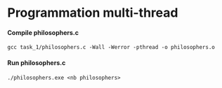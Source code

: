 # Programmation multi-thread

#### Compile philosophers.c

`gcc task_1/philosophers.c -Wall -Werror -pthread -o philosophers.o`

#### Run philosophers.c

`./philosophers.exe <nb philosophers>`
